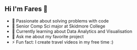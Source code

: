 ## Hi I'm Fares 👋

- 👯 Passionate about solving problems with code 
- 🔭 Senior Comp Sci major at Skidmore College
- 🌱 Currently learning about Data Analytics and Visualisation
- 💬 Ask me about my favorite project
- ⚡ Fun fact: I create travel videos in my free time :) 

